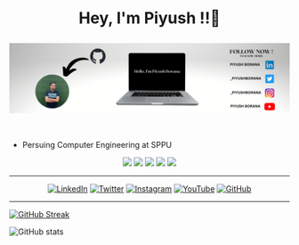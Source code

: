 # <p align="center"> Hey, I'm Piyush !!👋  </p>

<p align="center">
<img src="https://github.com/piyushborana/piyushborana/blob/main/Banner%20Image.png">
 </p>
 
 <br>

<ul>
 <li>Persuing Computer Engineering at SPPU</li>
</ul>

<p align="center">
<img src="https://img.shields.io/badge/Python-FFD43B?style=for-the-badge&logo=python&logoColor=blue">
<img src="https://img.shields.io/badge/HTML5-E34F26?style=for-the-badge&logo=html5&logoColor=white">
<img src="https://img.shields.io/badge/CSS3-1572B6?style=for-the-badge&logo=css3&logoColor=white">
<img src="https://img.shields.io/badge/JavaScript-323330?style=for-the-badge&logo=javascript&logoColor=F7DF1E">
<img src="https://img.shields.io/badge/Bootstrap-563D7C?style=for-the-badge&logo=bootstrap&logoColor=white">
</p>
 
 <hr>
 
<p align="center">
<a href="https://www.linkedin.com/mwlite/in/piyush-borana-835075210" target="_blank"><img alt="LinkedIn" src="https://img.shields.io/badge/linkedin-%230077B5.svg?style=for-the-badge&logo=linkedin&logoColor=white"/></a>
<a href="https://twitter.com/_piyushborana" target="_blank"><img alt="Twitter" src="https://img.shields.io/badge/piyush borana-%231DA1F2.svg?style=for-the-badge&logo=Twitter&logoColor=white"/></a>
<a href="https://www.instagram.com/_piyushborana/" target="_blank"><img alt="Instagram" src="https://img.shields.io/badge/piyush borana-%23E4405F.svg?style=for-the-badge&logo=Instagram&logoColor=white"/></a>
 <a href="https://youtube.com/channel/UCXmlYW1-F6s3_5aFP90P-7Q" target="_blank"><img alt="YouTube" src="https://img.shields.io/badge/piyush borana-%23FF0000.svg?style=for-the-badge&logo=YouTube&logoColor=white"/></a>
<a href="https://github.com/piyushborana"><img alt="GitHub" src="https://img.shields.io/badge/github-%23121011.svg?style=for-the-badge&logo=github&logoColor=white"/></a>

</p>

<hr>

[![GitHub Streak](https://github-readme-streak-stats.herokuapp.com/?user=piyushborana&theme=radical)](https://git.io/streak-stats) 

![GitHub stats](https://github-readme-stats.vercel.app/api?username=piyushborana&show_icons=true&theme=radical)
